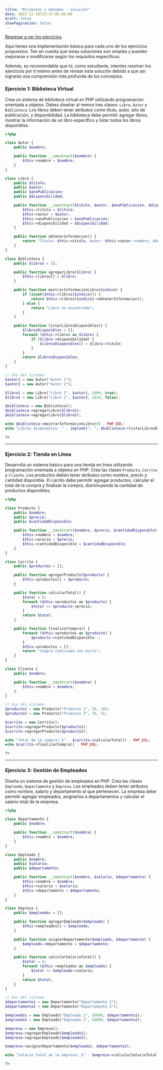 ```yaml
---
title: "Atributos y métodos - solución"
date: 2023-11-10T15:37:05-05:00
draft: false
showPagination: false
---
```


[Regresar a ver los ejercicios](../ejercicios/)

Aquí tienes una implementación básica para cada uno de los ejercicios propuestos. Ten en cuenta que estas soluciones son simples y pueden mejorarse o modificarse según los requisitos específicos.

Además, es recomendable que tú, como estudiante, intentes resolver los ejercicios por ti mismo antes de revisar esta solución debido a que así lograrás una comprensión más profunda de los conceptos.

### Ejercicio 1: Biblioteca Virtual

Crea un sistema de biblioteca virtual en PHP utilizando programación orientada a objetos. Debes diseñar al menos tres clases: `Libro`, `Autor` y `Biblioteca`. Los libros deben tener atributos como título, autor, año de publicación, y disponibilidad. La biblioteca debe permitir agregar libros, mostrar la información de un libro específico y listar todos los libros disponibles.

```php
<?php

class Autor {
    public $nombre;

    public function __construct($nombre) {
        $this->nombre = $nombre;
    }
}

class Libro {
    public $titulo;
    public $autor;
    public $anoPublicacion;
    public $disponibilidad;

    public function __construct($titulo, $autor, $anoPublicacion, $disponibilidad) {
        $this->titulo = $titulo;
        $this->autor = $autor;
        $this->anoPublicacion = $anoPublicacion;
        $this->disponibilidad = $disponibilidad;
    }

    public function obtenerInformacion() {
        return "Título: $this->titulo, Autor: $this->autor->nombre, Año de Publicación: $this->anoPublicacion, Disponibilidad: $this->disponibilidad";
    }
}

class Biblioteca {
    public $libros = [];

    public function agregarLibro($libro) {
        $this->libros[] = $libro;
    }

    public function mostrarInformacionLibro($indice) {
        if (isset($this->libros[$indice])) {
            return $this->libros[$indice]->obtenerInformacion();
        } else {
            return "Libro no encontrado";
        }
    }

    public function listarLibrosDisponibles() {
        $librosDisponibles = [];
        foreach ($this->libros as $libro) {
            if ($libro->disponibilidad) {
                $librosDisponibles[] = $libro->titulo;
            }
        }
        return $librosDisponibles;
    }
}

// Uso del sistema
$autor1 = new Autor("Autor 1");
$autor2 = new Autor("Autor 2");

$libro1 = new Libro("Libro 1", $autor1, 2000, true);
$libro2 = new Libro("Libro 2", $autor2, 2010, false);

$biblioteca = new Biblioteca();
$biblioteca->agregarLibro($libro1);
$biblioteca->agregarLibro($libro2);

echo $biblioteca->mostrarInformacionLibro(0) . PHP_EOL;
echo "Libros disponibles: " . implode(", ", $biblioteca->listarLibrosDisponibles()) . PHP_EOL;

?>
```

---

### Ejercicio 2: Tienda en Línea

Desarrolla un sistema básico para una tienda en línea utilizando programación orientada a objetos en PHP. Crea las clases `Producto`, `Carrito` y `Cliente`. Los productos deben tener atributos como nombre, precio y cantidad disponible. El carrito debe permitir agregar productos, calcular el total de la compra y finalizar la compra, disminuyendo la cantidad de productos disponibles.

```php
<?php

class Producto {
    public $nombre;
    public $precio;
    public $cantidadDisponible;

    public function __construct($nombre, $precio, $cantidadDisponible) {
        $this->nombre = $nombre;
        $this->precio = $precio;
        $this->cantidadDisponible = $cantidadDisponible;
    }
}

class Carrito {
    public $productos = [];

    public function agregarProducto($producto) {
        $this->productos[] = $producto;
    }

    public function calcularTotal() {
        $total = 0;
        foreach ($this->productos as $producto) {
            $total += $producto->precio;
        }
        return $total;
    }

    public function finalizarCompra() {
        foreach ($this->productos as $producto) {
            $producto->cantidadDisponible--;
        }
        $this->productos = [];
        return "Compra realizada con éxito";
    }
}

class Cliente {
    public $nombre;

    public function __construct($nombre) {
        $this->nombre = $nombre;
    }
}

// Uso del sistema
$producto1 = new Producto("Producto 1", 50, 10);
$producto2 = new Producto("Producto 2", 30, 5);

$carrito = new Carrito();
$carrito->agregarProducto($producto1);
$carrito->agregarProducto($producto2);

echo "Total de la compra: $" . $carrito->calcularTotal() . PHP_EOL;
echo $carrito->finalizarCompra() . PHP_EOL;

?>
```

---

### Ejercicio 3: Gestión de Empleados

Diseña un sistema de gestión de empleados en PHP. Crea las clases `Empleado`, `Departamento` y `Empresa`. Los empleados deben tener atributos como nombre, salario y departamento al que pertenecen. La empresa debe permitir agregar empleados, asignarlos a departamentos y calcular el salario total de la empresa.

```php
<?php

class Departamento {
    public $nombre;

    public function __construct($nombre) {
        $this->nombre = $nombre;
    }
}

class Empleado {
    public $nombre;
    public $salario;
    public $departamento;

    public function __construct($nombre, $salario, $departamento) {
        $this->nombre = $nombre;
        $this->salario = $salario;
        $this->departamento = $departamento;
    }
}

class Empresa {
    public $empleados = [];

    public function agregarEmpleado($empleado) {
        $this->empleados[] = $empleado;
    }

    public function asignarDepartamento($empleado, $departamento) {
        $empleado->departamento = $departamento;
    }

    public function calcularSalarioTotal() {
        $total = 0;
        foreach ($this->empleados as $empleado) {
            $total += $empleado->salario;
        }
        return $total;
    }
}

// Uso del sistema
$departamento1 = new Departamento("Departamento 1");
$departamento2 = new Departamento("Departamento 2");

$empleado1 = new Empleado("Empleado 1", 50000, $departamento1);
$empleado2 = new Empleado("Empleado 2", 60000, $departamento2);

$empresa = new Empresa();
$empresa->agregarEmpleado($empleado1);
$empresa->agregarEmpleado($empleado2);

$empresa->asignarDepartamento($empleado1, $departamento2);

echo "Salario total de la empresa: $" . $empresa->calcularSalarioTotal() . PHP_EOL;

?>
```
